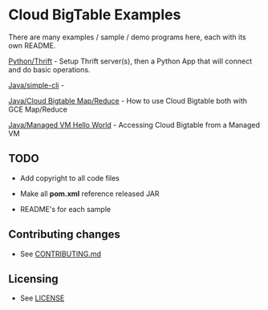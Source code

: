 # Cloud BigTable Examples

There are many examples / sample / demo programs here, each with its own README.

[Python/Thrift](python/thrift) - Setup Thrift server(s), then a Python App that will connect and do basic operations.

[Java/simple-cli](java/simple-cli) - 

[Java/Cloud Bigtable Map/Reduce](java/cloud-bigtable-mapreduce-example) - How to use Cloud Bigtable both with GCE Map/Reduce

[Java/Managed VM Hello World](java/managed-vms) - Accessing Cloud Bigtable from a Managed VM

## TODO
* Add copyright to all code files

* Make all **pom.xml** reference released JAR

* README's for each sample


## Contributing changes

* See [CONTRIBUTING.md](CONTRIBUTING.md)


## Licensing

* See [LICENSE](LICENSE)
